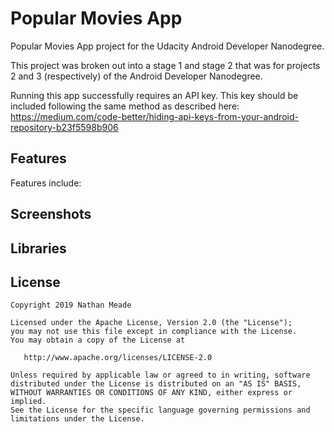 # Popular Movies App
Popular Movies App project for the Udacity Android Developer Nanodegree.

This project was broken out into a stage 1 and stage 2 that was for projects 2 and 3 (respectively) of the Android Developer Nanodegree.

Running this app successfully requires an API key. This key should be included following the same method as described here: 
https://medium.com/code-better/hiding-api-keys-from-your-android-repository-b23f5598b906

## Features
Features include:
## Screenshots
## Libraries
## License
```shell
Copyright 2019 Nathan Meade

Licensed under the Apache License, Version 2.0 (the "License");
you may not use this file except in compliance with the License.
You may obtain a copy of the License at

   http://www.apache.org/licenses/LICENSE-2.0

Unless required by applicable law or agreed to in writing, software
distributed under the License is distributed on an "AS IS" BASIS,
WITHOUT WARRANTIES OR CONDITIONS OF ANY KIND, either express or implied.
See the License for the specific language governing permissions and
limitations under the License.
```
